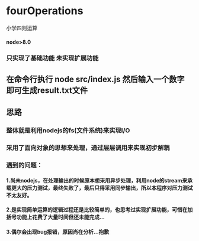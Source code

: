 ﻿# fourOperations
小学四则运算
#### node>8.0 
### 只实现了基础功能 未实现扩展功能
## 在命令行执行 node src/index.js 然后输入一个数字 即可生成result.txt文件

## 思路

### 整体就是利用nodejs的fs(文件系统)来实现I/O

### 采用了面向对象的思想来处理，通过层层调用来实现初步解耦

### 遇到的问题：
#### 1.尚未nodejs，在处理输出的时候原本想采用异步处理，利用node的stream来承载更大的压力测试，最终失败了，最后只得采用同步输出，所以本程序对压力测试不太友好。
#### 2.是实现简单运算的逻辑过程还是比较简单的，也思考过实现扩展功能，可惜在加括号功能上花费了大量时间但还未能完成...
#### 3.偶尔会出现bug报错，原因尚在分析...抱歉